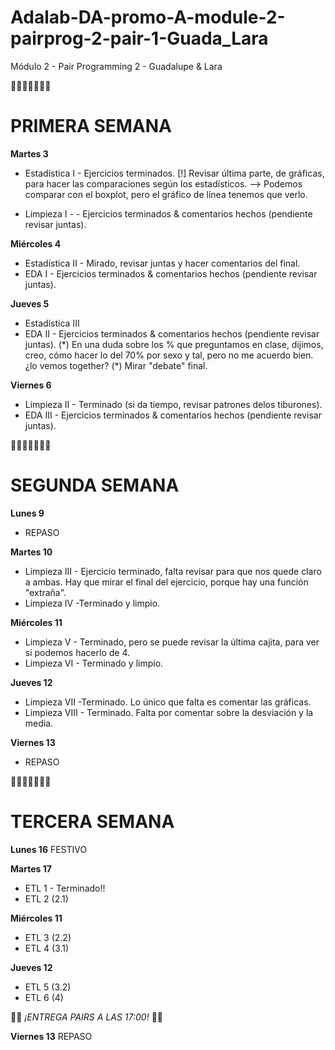 # Adalab-DA-promo-A-module-2-pairprog-2-pair-1-Guada_Lara

Módulo 2 - Pair Programming 2 - Guadalupe &amp; Lara

👩🏽‍🦰👩🏽‍🦱💬

# PRIMERA SEMANA

**Martes 3**

- Estadística I - Ejercicios terminados. [!] Revisar última parte, de gráficas, para hacer las comparaciones según los estadísticos. --> Podemos comparar con el boxplot, pero el gráfico de línea tenemos que verlo.

- Limpieza I - - Ejercicios terminados & comentarios hechos (pendiente revisar juntas).

**Miércoles 4**

- Estadística II - Mirado, revisar juntas y hacer comentarios del final.
- EDA I - Ejercicios terminados & comentarios hechos (pendiente revisar juntas).

**Jueves 5**

- Estadística III
- EDA II - Ejercicios terminados & comentarios hechos (pendiente revisar juntas). (\*) En una duda sobre los % que preguntamos en clase, dijimos, creo, cómo hacer lo del 70% por sexo y tal, pero no me acuerdo bien. ¿lo vemos together? (\*) Mirar "debate" final.

**Viernes 6**

- Limpieza II - Terminado (si da tiempo, revisar patrones delos tiburones).
- EDA III - Ejercicios terminados & comentarios hechos (pendiente revisar juntas).

👩🏽‍🦰👩🏽‍🦱💬

# SEGUNDA SEMANA

**Lunes 9**

- REPASO

**Martes 10**

- Limpieza III - Ejercicio terminado, falta revisar para que nos quede claro a ambas. Hay que mirar el final del ejercicio, porque hay una función "extraña".
- Limpieza IV -Terminado y limpio.

**Miércoles 11**

- Limpieza V - Terminado, pero se puede revisar la última cajita, para ver si podemos hacerlo de 4.
- Limpieza VI - Terminado y limpio.

**Jueves 12**

- Limpieza VII -Terminado. Lo único que falta es comentar las gráficas.
- Limpieza VIII - Terminado. Falta por comentar sobre la desviación y la media.

**Viernes 13**

- REPASO

👩🏽‍🦰👩🏽‍🦱💬

# TERCERA SEMANA

**Lunes 16**
FESTIVO

**Martes 17**

- ETL 1 - Terminado!!
- ETL 2 (2.1)

**Miércoles 11**

- ETL 3 (2.2)
- ETL 4 (3.1)

**Jueves 12**

- ETL 5 (3.2)
- ETL 6 (4)

🚒🚒 _¡ENTREGA PAIRS A LAS 17:00!_ 🚒🚒

**Viernes 13**
REPASO
